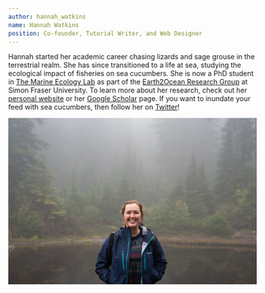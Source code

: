 ```yaml
---
author: hannah_watkins
name: Hannah Watkins
position: Co-founder, Tutorial Writer, and Web Designer
---
```


Hannah started her academic career chasing lizards and sage grouse in the terrestrial realm. She has since transitioned to a life at sea, studying the ecological impact of fisheries on sea cucumbers. She is now a PhD student in <a href="https://tmel.wordpress.com/" target="_blank">The Marine Ecology Lab</a> as part of the <a href="https://earthtooceansfu.ca/" target="_blank">Earth2Ocean Research Group</a> at Simon Fraser University. To learn more about her research, check out her <a href="https://hannahvwatkins.weebly.com/" target="_blank">personal website</a> or her <a href="https://scholar.google.com/citations?user=TKatZJwAAAAJ&hl=en" target="_blank">Google Scholar</a> page. If you want to inundate your feed with sea cucumbers, then follow her on <a href="https://twitter.com/hannahvwatkins" target="_blank">Twitter</a>! 

<div class="container">
  <img src="/assets/images/about_photo_HW.JPG" class="img-fluid" alt="Responsive image">
</div>
